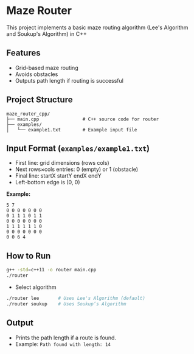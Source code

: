 # Maze Router

This project implements a basic maze routing algorithm (Lee's Algorithm and Soukup's Algorithm) in C++

## Features
- Grid-based maze routing
- Avoids obstacles
- Outputs path length if routing is successful

## Project Structure
```
maze_router_cpp/
├── main.cpp                # C++ source code for router
├── examples/
│   └── example1.txt        # Example input file
```

## Input Format (`examples/example1.txt`)
- First line: grid dimensions (rows cols)
- Next rows×cols entries: 0 (empty) or 1 (obstacle)
- Final line: startX startY endX endY
- Left-bottom edge is (0, 0)

**Example:**
```
5 7
0 0 0 0 0 0 0
0 1 1 1 0 1 1
0 0 0 0 0 0 0
1 1 1 1 1 1 0
0 0 0 0 0 0 0
0 0 6 4
```

## How to Run
```bash
g++ -std=c++11 -o router main.cpp
./router
```
- Select algorithm
```bash
./router lee       # Uses Lee's Algorithm (default)
./router soukup    # Uses Soukup’s Algorithm
```

## Output
- Prints the path length if a route is found.
- Example: `Path found with length: 14`

